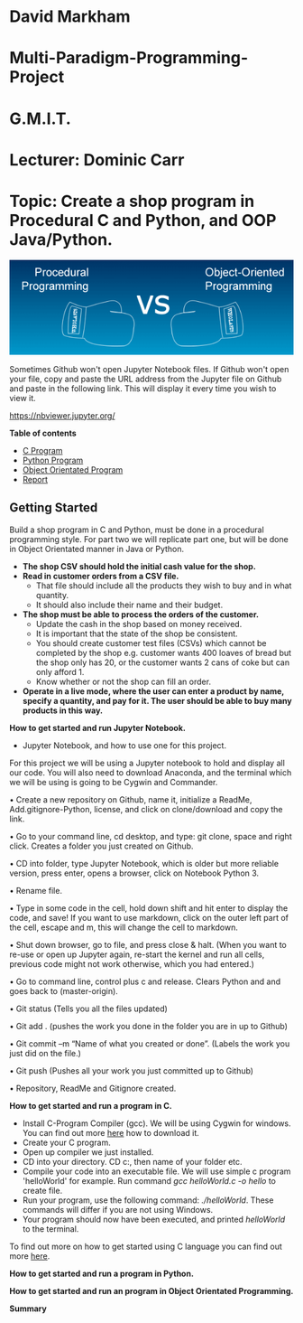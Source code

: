 # David Markham 
# Multi-Paradigm-Programming-Project
# G.M.I.T.
# Lecturer: Dominic Carr
# Topic: Create a shop program in Procedural C and Python, and OOP Java/Python.

![Title](Images/image1.png) 

Sometimes Github won't open Jupyter Notebook files. If Github won't open your file, copy and paste the URL address from the Jupyter file on Github and paste in the following link. This will display it every time you wish to view it.

https://nbviewer.jupyter.org/ 

**Table of contents**
- <a href="https://github.com/daithimarkham/Multi-Paradigm-Programming-Project/tree/main/c">C Program</a>
- <a href="https://github.com/daithimarkham/Multi-Paradigm-Programming-Project/tree/main/python">Python Program</a>
- <a href="https://github.com/daithimarkham/Multi-Paradigm-Programming-Project/tree/main/O.O.Prog.Python">Object Orientated Program</a>
- <a href="https://github.com/daithimarkham/Multi-Paradigm-Programming-Project/blob/main/readme.txt">Report</a>


## Getting Started

Build a shop program in C and Python, must be done in a procedural programming style. For part two we will replicate part one, but will be done in Object Orientated manner in Java or Python. 

- **The shop CSV should hold the initial cash value for the shop.**
- **Read in customer orders from a CSV file.**
    - That file should include all the products they wish to buy and in what quantity.
    - It should also include their name and their budget.
- **The shop must be able to process the orders of the customer.**
    - Update the cash in the shop based on money received.
    - It is important that the state of the shop be consistent.
    - You should create customer test files (CSVs) which cannot be completed by the shop e.g. customer wants 400
      loaves of bread but the shop only has 20, or the customer wants 2 cans of coke but can only afford 1.
    - Know whether or not the shop can fill an order. 
- **Operate in a live mode, where the user can enter a product by name, specify a quantity, and pay for it. The user should be able to buy many products in this way.** 

**How to get started and run Jupyter Notebook.** 

- Jupyter Notebook, and how to use one for this project.

For this project we will be using a Jupyter notebook to hold and display all our code. You will also need to download Anaconda, and the terminal which we will be using is going to be Cygwin and Commander.

• Create a new repository on Github, name it, initialize a ReadMe, Add.gitignore-Python, license, and click on clone/download and copy the link.

• Go to your command line, cd desktop, and type: git clone, space and right click. Creates a folder you just created on Github.

• CD into folder, type Jupyter Notebook, which is older but more reliable version, press enter, opens a browser, click on Notebook Python 3.

• Rename file.

• Type in some code in the cell, hold down shift and hit enter to display the code, and save! If you want to use markdown, click on the outer left part of the cell, escape and m, this will change the cell to markdown.

• Shut down browser, go to file, and press close & halt. (When you want to re-use or open up Jupyter again, re-start the kernel and run all cells, previous code might not work otherwise, which you had entered.)

• Go to command line, control plus c and release. Clears Python and and goes back to (master-origin).

• Git status (Tells you all the files updated)

• Git add . (pushes the work you done in the folder you are in up to Github)

• Git commit –m “Name of what you created or done”. (Labels the work you just did on the file.)

• Git push (Pushes all your work you just committed up to Github)

• Repository, ReadMe and Gitignore created. 

**How to get started and run a program in C.**

- Install C-Program Compiler (gcc). We will be using Cygwin for windows. You can find out more <a href="https://cygwin.com/install.html">here</a> how to download it.
- Create your C program.
- Open up compiler we just installed.
- CD into your directory. CD c:, then name of your folder etc.
- Compile your code into an executable file. We will use simple c program 'helloWorld' for example. Run command *gcc helloWorld.c -o hello* to create file.
- Run your program, use the following command: *./helloWorld*. These commands will differ if you are not using Windows. 
- Your program should now have been executed, and printed *helloWorld* to the terminal.

To find out more on how to get started using C language you can find out more <a href="https://www.programiz.com/c-programming">here</a>.

**How to get started and run a program in Python.** 

**How to get started and run an program in Object Orientated Programming.** 

**Summary** 




